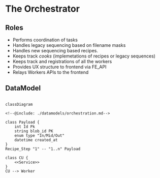 # The Orchestrator

## Roles

- Performs coordination of tasks
- Handles legacy sequencing based on filename masks
- Handles new sequencing based recipes.
- Keeps track _cooks_ (implemetations of recipes or legacy sequences)
- Keeps track and registrations of all the workers
- Provides UX structure to frontend via FE_API
- Relays Workers APIs to the frontend

## DataModel

```mermaid

classDiagram

<!--@include: ./datamodels/orchestration.md-->

class Payload {
    int Id Pk
    string blob_id PK
    enum type "In/Mid/Out"
    datetime created_at
}
Recipe_Step "1" -- "1..n" Payload

class CU {
    <<Service>>
}
CU --> Worker

```
